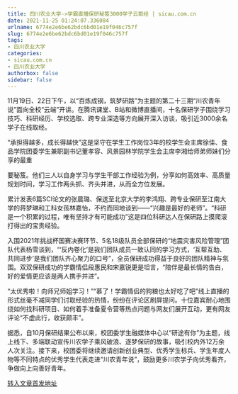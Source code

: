 ```yaml
---
title: 四川农业大学->学霸直播保研秘笈3000学子云取经 | sicau.com.cn
date: 2021-11-25 01:24:07.336084
urlname: 6774e2e6be62bdc6bd01e19f046c757f
slug: 6774e2e6be62bdc6bd01e19f046c757f
tags: 
- 四川农业大学
categories:
- sicau.com.cn
- 四川农业大学
authorbox: false
sidebar: false
---
```

11月19日、22日下午，以“百炼成钢，筑梦研路”为主题的第二十三期“川农青年说”面向全校“云端”开讲。在腾讯课堂、B站和微博直播间，十名保研学子围绕学习技巧、科研经历、学校选取、跨专业深造等方向展开深入访谈，吸引近3000余名学子在线取经。

“承担得越多，成长得越快”这是坚守在学生工作岗位3年的校学生会主席徐佳、食品学院团委学生兼职副书记董孝容、风景园林学院学生会主席李湘给师弟师妹们分享的最重
<!--more-->
要秘笈。他们三人以自身学习与学生干部工作经验为例，分享如何高效率、高质量规划时间，学习工作两头抓、齐头并进，从而全方位发展。

累计发表6篇SCI论文的张晨璐、保送至北京大学的李鸿翔、跨专业保研至江南大学的蒋梦琳和工科女孩林嘉怡，不约而同地谈到——“兴趣是最好的老师”。“科研是一个积累的过程，唯有坚持才有可能成功”这是四位科研达人在保研路上摸爬滚打得出的宝贵经验。

入围2021年挑战杯国赛决赛环节、5名18级队员全部保研的“地震灾害风险管理”团队代表杨雪谈到，“‘反内卷化’是我们团队成员一致认同的学习方式，‘互帮互助、共同进步’是我们团队齐心聚力的口号”，全员保研成功得益于良好的团队精神与氛围。双双保研成功的学霸情侣段惠民和宋嘉锐更是坦言，“陪伴是最长情的告白，好的爱情更应该是两人携手并进”。

“太优秀啦！向师兄师姐学习！”“慕了！学霸情侣的狗粮也太好吃了吧”线上直播的形式丝毫不减同学们讨取经验的热情，纷纷在评论区刷屏提问。十位嘉宾耐心地围绕如何找科研项目、如何着手准备夏令营等热点问题与网友们展开互动，更有网友评论“不虚此行，收获颇丰”。

据悉，自10月保研结果公布以来，校团委学生融媒体中心以“研途有你”为主题，线上线下、多端联动宣传川农学子乘风破浪、逐梦保研的故事，吸引校内外12万余人次关注。接下来，校团委将继续邀请创新创业典型、优秀学生标兵、学生年度人物等不同特点的优秀学生代表走进“川农青年说”，鼓励更多川农学子向优秀看齐，争做向上向善好青年。



[转入文章首发地址](https://news.sicau.edu.cn/info/1078/65654.htm)
